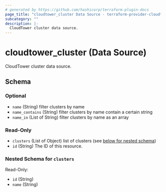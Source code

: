```yaml
---
# generated by https://github.com/hashicorp/terraform-plugin-docs
page_title: "cloudtower_cluster Data Source - terraform-provider-cloudtower"
subcategory: ""
description: |-
  CloudTower cluster data source.
---
```


# cloudtower_cluster (Data Source)

CloudTower cluster data source.



<!-- schema generated by tfplugindocs -->
## Schema

### Optional

- `name` (String) filter clusters by name
- `name_contains` (String) filter clusters by name contain a certain string
- `name_in` (List of String) filter clusters by name as an array

### Read-Only

- `clusters` (List of Object) list of clusters (see [below for nested schema](#nestedatt--clusters))
- `id` (String) The ID of this resource.

<a id="nestedatt--clusters"></a>
### Nested Schema for `clusters`

Read-Only:

- `id` (String)
- `name` (String)


